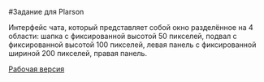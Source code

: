 #Задание для Plarson

Интерфейс чата, который представляет собой окно разделённое на 4 области: шапка с фиксированной высотой 50 пикселей, подвал с фиксированной высотой 100 пикселей, левая панель с фиксированной шириной 200 пикселей, правая панель.

[Рабочая версия](https://andreyskopintsev.github.io/plarson-task/)

